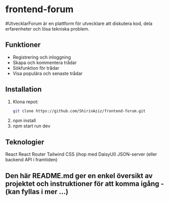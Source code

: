 # frontend-forum

 
#UtvecklarForum är en plattform för utvecklare att diskutera kod, dela erfarenheter och lösa tekniska problem.

## Funktioner
- Registrering och inloggning
- Skapa och kommentera trådar
- Sökfunktion för trådar
- Visa populära och senaste trådar

## Installation
1. Klona repot:
   ```bash
   git clone https://github.com/ShirinAziz/frontend-forum.git
2. npm install
3. npm start run dev

## Teknologier
React
React Router
Tailwind CSS (ihop med DaisyUI)
JSON-server (eller backend API i framtiden)

## Den här README.md ger en enkel översikt av projektet och instruktioner för att komma igång - (kan fyllas i mer ...)











